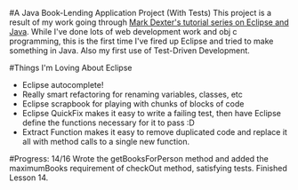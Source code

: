 #A Java Book-Lending Application Project (With Tests)
This project is a result of my work going through [Mark Dexter's tutorial series on Eclipse and Java](https://www.youtube.com/playlist?list=PLUGinutrSzN97XcdPgNUI3HB9Tjwvdl_r). While I've done lots of web development work and obj c programming, this is the first time I've fired up Eclipse and tried to make something in Java. Also my first use of Test-Driven Development.

#Things I'm Loving About Eclipse
* Eclipse autocomplete!
* Really smart refactoring for renaming variables, classes, etc
* Eclipse scrapbook for playing with chunks of blocks of code
* Eclipse QuickFix makes it easy to write a failing test, then have Eclipse define the functions necessary for it to pass :D
* Extract Function makes it easy to remove duplicated code and replace it all with method calls to a single new function.

#Progress: 14/16
Wrote the getBooksForPerson method and added the maximumBooks requirement of checkOut method, satisfying tests. Finished Lesson 14.